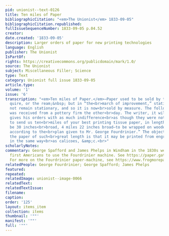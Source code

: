 ```yaml
---
pid: unionist--text-0126
title: Ten miles of Paper
bibliographicCitation: "<em>The Unionist</em> 1833-09-05"
bibliographicCitation.republished: 
fullIssueSequenceNumber: 1833-09-05 p.04.52
creator: 
date.created: '1833-09-05'
description: Larger orders of paper for new printing technologies
language: English
publisher: The Unionist
IsPartOf: 
rights: https://creativecommons.org/publicdomain/mark/1.0/
source: The Unionist
subject: Miscellaneous Filler; Science
type: Text
category: Unionist full issue 1833-09-05
article.type: 
volume: '1'
issue: '6'
transcription: "<em>Ten miles of Paper.</em>—Paper used to be sold by the sheet, the
  quire, or the ream;&nbsp; but in “the<br>march of improvement,” stationary will
  not remain stationary, and so it is now<br>sold by measure. The following order
  was received from a pottery firm the other<br>day. The writer, it will be observed,
  gives his orders with as much indifference<br>as though they were not at all extraordinary:—“Gentlemen—Please
  to send us ten<br>miles of your best printing tissue paper, in length; 6 miles to
  be 30 inches<br>broad, 4 miles 22 inches broad—to be wrapped on wooden rollers,
  according to the<br>plan given to Mr. George Fourdrinier.” The object of having
  the paper of such<br>great length is that it may be printed from engraved cylinders,
  in the same way<br>as calicoes, &amp;c.<br>"
scholarlyNotes: 
commentary: George Spafford and James Phelps in Windham in the 1830s were among the
  first Americans to use the Fourdrinier machine. See https://paper.gatech.edu/advent-paper-machine
  For more on the Fourdrinier paper-machine, see https://www.frogmorepapermill.org.uk/the-fourdrinier-paper-machine/
relatedPeople: George Fourdrinier; George Spafford; James Phelps
featured: 
repeated: 
relatedImage: unionist--image-0066
relatedText: 
relatedTextIssue: 
filename: 
caption: 
order: '125'
layout: items_item
collection: items
thumbnail: '""'
manifest: '""'
full: '""'
---
```

